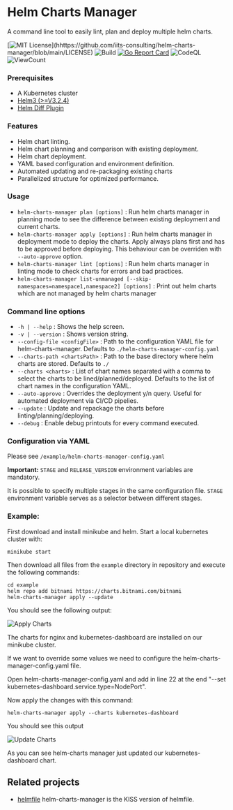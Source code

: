 # Helm Charts Manager #

A command line tool to easily lint, plan and deploy multiple helm charts.

[![MIT License](https://img.shields.io/apm/l/atomic-design-ui.svg?)](hhttps://github.com/iits-consulting/helm-charts-manager/blob/main/LICENSE)
![Build](https://github.com/iits-consulting/helm-charts-manager/workflows/Build/badge.svg)
[![Go Report Card](https://goreportcard.com/badge/github.com/iits-consulting/helm-charts-manager)](https://goreportcard.com/report/github.com/iits-consulting/helm-charts-manager)
![CodeQL](https://github.com/iits-consulting/helm-charts-manager/workflows/CodeQL/badge.svg)
![ViewCount](https://views.whatilearened.today/views/github/iits-consulting/helm-charts-manager.svg)

### Prerequisites ###

* A Kubernetes cluster
* [Helm3 (>=V3.2.4)](https://helm.sh/docs/intro/install/)
* [Helm Diff Plugin](https://github.com/databus23/helm-diff)

### Features ###

* Helm chart linting.
* Helm chart planning and comparison with existing deployment.
* Helm chart deployment.
* YAML based configuration and environment definition.
* Automated updating and re-packaging existing charts
* Parallelized structure for optimized performance.

### Usage ###
* `helm-charts-manager plan [options]` : Run helm charts manager in planning mode to see the difference between existing deployment and current charts.
* `helm-charts-manager apply [options]` : Run helm charts manager in deployment mode to deploy the charts. Apply always plans first and has to be approved before deploying. This behaviour can be overriden with `--auto-approve` option.
* `helm-charts-manager lint [options]` : Run helm charts manager in linting mode to check charts for errors and bad practices.
* `helm-charts-manager list-unmanaged [--skip-namespaces=namespace1,namespace2] [options]` : Print out helm charts which are not managed by helm charts manager

### Command line options ###

* `-h | --help` : Shows the help screen.
* `-v | --version` : Shows version string.
* `--config-file <configFile>` : Path to the configuration YAML file for helm-charts-manager. Defaults to `./helm-charts-manager-config.yaml`
* `--charts-path <chartsPath>` : Path to the base directory where helm charts are stored. Defaults to `./`
* `--charts <charts>` : List of chart names separated with a comma to select the charts to be lined/planned/deployed. Defaults to the list of chart names in the configuration YAML.
* `--auto-approve` : Overrides the deployment y/n query. Useful for automated deployment via CI/CD pipelies.
* `--update` : Update and repackage the charts before linting/planning/deploying.
* `--debug` : Enable debug printouts for every command executed.

### Configuration via YAML ###
Please see `/example/helm-charts-manager-config.yaml`

**Important:** `STAGE` and `RELEASE_VERSION` environment variables are mandatory.

It is possible to specify multiple stages in the same configuration file. `STAGE` environment variable serves as a selector between different stages.

### Example: ###

First download and install minikube and helm. Start a local kubernetes cluster with:

```console
minikube start
```

Then download all files from the `example` directory in repository and execute the following commands:

```console
cd example
helm repo add bitnami https://charts.bitnami.com/bitnami
helm-charts-manager apply --update
```
You should see the following output:

![Apply Charts](example/apply.gif)

The charts for nginx and kubernetes-dashboard are installed on our minikube cluster.

If we want to override some values we need to configure the helm-charts-manager-config.yaml file.

Open helm-charts-manager-config.yaml and add in line 22 at the end "--set kubernetes-dashboard.service.type=NodePort".

Now apply the changes with this command:

```console
helm-charts-manager apply --charts kubernetes-dashboard
```

You should see this output

![Update Charts](example/update.gif)

As you can see helm-charts manager just updated our kubernetes-dashboard chart.

## Related projects

- [helmfile](https://github.com/roboll/helmfile) helm-charts-manager is the KISS version of helmfile. 
